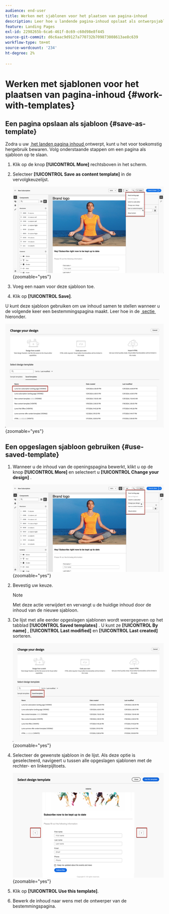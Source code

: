 ```yaml
---
audience: end-user
title: Werken met sjablonen voor het plaatsen van pagina-inhoud
description: Leer hoe u landende pagina-inhoud opslaat als ontwerpsjabloon en deze opnieuw gebruikt in Campagne Web
feature: Landing Pages
exl-id: 2298265b-6ca6-461f-8c69-c60d98e8f445
source-git-commit: d6c6aac9d9127a770732b709873008613ae8c639
workflow-type: tm+mt
source-wordcount: '234'
ht-degree: 2%

---
```


# Werken met sjablonen voor het plaatsen van pagina-inhoud {#work-with-templates}

## Een pagina opslaan als sjabloon {#save-as-template}

Zodra u uw [&#x200B; het landen pagina inhoud &#x200B;](lp-content.md) ontwerpt, kunt u het voor toekomstig hergebruik bewaren. Volg onderstaande stappen om een pagina als sjabloon op te slaan.

1. Klik op de knop **[!UICONTROL More]** rechtsboven in het scherm.

1. Selecteer **[!UICONTROL Save as content template]** in de vervolgkeuzelijst.

   ![&#x200B; Schermafbeelding die sparen als optie van het inhoudsmalplaatje in het drop-down menu toont &#x200B;](assets/lp-save-as-template.png){zoomable="yes"}

1. Voeg een naam voor deze sjabloon toe.

1. Klik op **[!UICONTROL Save]**.

U kunt deze sjabloon gebruiken om uw inhoud samen te stellen wanneer u de volgende keer een bestemmingspagina maakt. Leer hoe in de [&#x200B; sectie &#x200B;](#use-saved-template) hieronder.

![&#x200B; Schermafbeelding die een bewaard malplaatje in de het landen paginainterface toont &#x200B;](assets/lp-saved-template.png){zoomable="yes"}

## Een opgeslagen sjabloon gebruiken {#use-saved-template}

<!--Not for GA?-->

1. Wanneer u de inhoud van de openingspagina bewerkt, klikt u op de knop **[!UICONTROL More]** en selecteert u **[!UICONTROL Change your design]** .

   ![&#x200B; Schermschot die de Verandering uw ontwerpoptie in het drop-down menu tonen &#x200B;](assets/lp-change-your-design.png){zoomable="yes"}

1. Bevestig uw keuze.

   >[!NOTE]
   >
   >Met deze actie verwijdert en vervangt u de huidige inhoud door de inhoud van de nieuwe sjabloon.

1. De lijst met alle eerder opgeslagen sjablonen wordt weergegeven op het tabblad **[!UICONTROL Saved templates]** . U kunt ze **[!UICONTROL By name]** , **[!UICONTROL Last modified]** en **[!UICONTROL Last created]** sorteren.

   ![&#x200B; Schermafbeelding die het Opgeslagen malplaatjes lusje met sorterende opties tonen &#x200B;](assets/lp-saved-templates.png){zoomable="yes"}

1. Selecteer de gewenste sjabloon in de lijst. Als deze optie is geselecteerd, navigeert u tussen alle opgeslagen sjablonen met de rechter- en linkerpijltoets.

   ![&#x200B; Schermafbeelding die navigatie tussen bewaarde malplaatjes toont gebruikend pijlen &#x200B;](assets/lp-select-saved-template.png){zoomable="yes"}

1. Klik op **[!UICONTROL Use this template]**.

1. Bewerk de inhoud naar wens met de ontwerper van de bestemmingspagina.

<!--Primary page templates and subpage templates are managed separately, meaning that you cannot use a primary page template to create a subpage, and vice versa. TBC in Web user interface-->